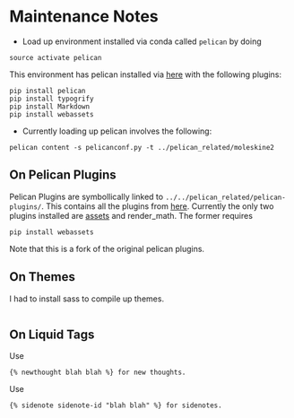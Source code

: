 # Maintenance Notes

- Load up environment installed via conda called `pelican` by doing

```
source activate pelican
```

This environment has pelican installed via [here](http://docs.getpelican.com/en/stable/install.html) with the following plugins:
```
pip install pelican
pip install typogrify
pip install Markdown
pip install webassets
```

- Currently loading up pelican involves the following:
```
pelican content -s pelicanconf.py -t ../pelican_related/moleskine2
```

## On Pelican Plugins
Pelican Plugins are symbollically linked to `../../pelican_related/pelican-plugins/`. This contains all the plugins from [here](https://github.com/getpelican/pelican-plugins/). Currently the only two plugins installed are [assets](https://github.com/getpelican/pelican-plugins/tree/master/assets) and render_math. The former requires

```
pip install webassets
```

Note that this is a fork of the original pelican plugins. 
## On Themes

I had to install sass to compile up themes.
```gem install sass
``` 

## On Liquid Tags

Use 
```
{% newthought blah blah %} for new thoughts.
```

Use 
```
{% sidenote sidenote-id "blah blah" %} for sidenotes.
```
